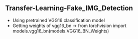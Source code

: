 ## Transfer-Learning-Fake_IMG_Detection

* Using pretrained VGG16 classification model
* Getting weights of vgg16_bn -> from torchvision import models.vgg16_bn(models.VGG16_BN_Weights)